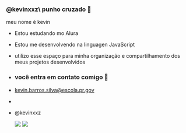 ### @kevinxxz\ punho cruzado 🤛

meu nome é kevin

- Estou estudando mo Alura
- Estou me desenvolvendo na linguagen JavaScript
- utilizo esse espaço para minha organização e compartilhamento dos meus projetos desenvolvidos

- ### você entra em contato comigo 🖤

- kevin.barros.silva@escola.pr.gov
- 
- @kevinxxz

  ![](https://media.tenor.com/-WJZMWuiy38AAAAC/bom-dia-valtatu%C3%AD-bom-dia.gif) ![](https://media.tenor.com/dDor8DLYWKYAAAAj/cachorro-funk-cachorro-dan%C3%A7ante.gif)
